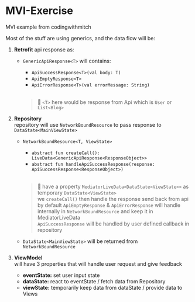 # MVI-Exercise
MVI example from codingwithmitch

Most of the stuff are using generics, and the data flow will be:
1. **Retrofit** api response as:
   - `GenericApiResponse<T>` will contains:
     - `ApiSuccessResponse<T>(val body: T)`
     - `ApiEmptyResponse<T>`
     - `ApiErrorResponse<T>(val errorMessage: String)`
     <br>
     
     > 🐣 `<T>` here would be response from Api which is `User` or `List<Blog>`
     
2. **Repository** <br>
repository will use `NetworkBoundResource` to pass response to `DataState<MainViewState>`
   - `NetworkBoundResource<T, ViewState>` <br> 
     - `abstract fun createCall(): LiveData<GenericApiResponse<ResponseObject>>` <br>
     - `abstract fun handleApiSuccessResponse(response: ApiSuccessResponse<ResponseObject>)`
     <br>
     
     > 🐹 have a property `MediatorLiveData<DataState<ViewState>>` as temporary `DataState<ViewState>` <br>
     we `createCall()` then handle the response send back from api <br>
     by default `ApiEmptyResponse` & `ApiErrorResponse` will handle internally in `NetworkBoundResource` and keep it in MediatorLiveData <br>
     `ApiSuccessResponse` will be handled by user defined callback in repository
     
   - `DataState<MainViewState>` will be returned from `NetworkBoundResource`
   
3. **ViewModel** <br>
will have 3 properties that will handle user request and give feedback
   - **eventState:** set user input state
   - **dataState:** react to eventState / fetch data from Repository
   - **viewState:** temporarily keep data from dataState / provide data to Views
   


